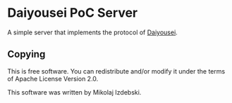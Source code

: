 Daiyousei PoC Server
====================

A simple server that implements the protocol of
[Daiyousei](https://github.com/mkoncek/daiyousei).

Copying
-------

This is free software. You can redistribute and/or modify it under the
terms of Apache License Version 2.0.

This software was written by Mikolaj Izdebski.
